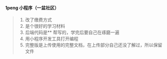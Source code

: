 #### 1peng 小程序（一盆社区）

> 1. 改了缴费方式
> 2. 是个很好的学习材料
> 3. 后端代码是** 帮写的，学完后要自己在琢磨一遍
> 4. 用小程序开发工具打开编程
> 5. 完整版是上传使用的完整文档，在上传部分自己还没了解过，所以保留文件

